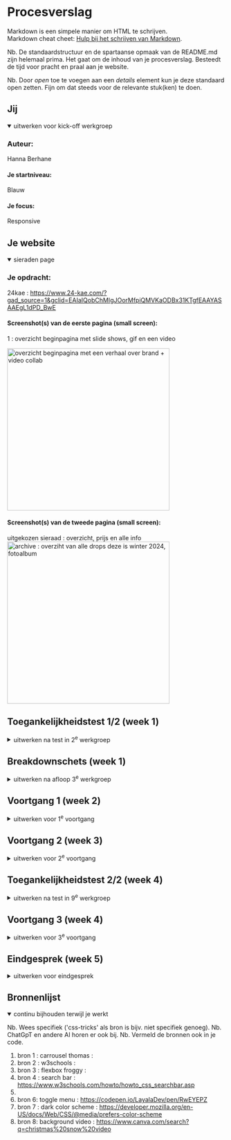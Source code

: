# Procesverslag
Markdown is een simpele manier om HTML te schrijven.  
Markdown cheat cheet: [Hulp bij het schrijven van Markdown](https://github.com/adam-p/markdown-here/wiki/Markdown-Cheatsheet).

Nb. De standaardstructuur en de spartaanse opmaak van de README.md zijn helemaal prima. Het gaat om de inhoud van je procesverslag. Besteedt de tijd voor pracht en praal aan je website.

Nb. Door *open* toe te voegen aan een *details* element kun je deze standaard open zetten. Fijn om dat steeds voor de relevante stuk(ken) te doen.





## Jij

<details open>
  <summary>uitwerken voor kick-off werkgroep</summary>

  ### Auteur:
  Hanna Berhane

  #### Je startniveau:
  Blauw

  #### Je focus:
  Responsive
 
</details>


## Je website

<details open>
  <summary> sieraden page</summary>

  ### Je opdracht:
 24kae : https://www.24-kae.com/?gad_source=1&gclid=EAIaIQobChMIgJOorMfpiQMVKaODBx31KTgfEAAYASAAEgL1dPD_BwE

  #### Screenshot(s) van de eerste pagina (small screen): 
  1 : overzicht beginpagina met slide shows, gif en een video

  <img src="readme-images/kaeoverzicht.jpg" width="375px" alt="overzicht beginpagina met een verhaal over brand + video collab">

  #### Screenshot(s) van de tweede pagina (small screen):
  uitgekozen sieraad : overzicht, prijs en alle info
  <img src="readme-images/kaeringpagina.jpg" width="375px" alt="archive : overziht van alle drops deze is winter 2024, fotoalbum">

 
</details>



## Toegankelijkheidstest 1/2 (week 1)

<details>
  <summary>uitwerken na test in 2<sup>e</sup> werkgroep</summary>

  ### Bevindingen
  Lijst met je bevindingen die in de test naar voren kwamen:
  - leest daadwerkelijk alles
  - tab toets werkt vaak niet overal
  - toegangkelijkheid stopt af en toe
  

</details>



## Breakdownschets (week 1)

<details>
  <summary>uitwerken na afloop 3<sup>e</sup> werkgroep</summary>

  ### de hele pagina: 
  <img src="readme-images/scherm1.jpg" width="375px" alt="breakdown van de hele pagina">

  ### dynamisch deel (bijv menu): 
  <img src="readme-images/scherm2.jpg" width="375px" alt="breakdown van een dynamisch deel">

  ### wellicht nog een dynamisch deel (bijv filter): 
  <img src="readme-images/scherm3.jpg" width="375px" alt="breakdown van nog een dynamisch deel">

</details>





## Voortgang 1 (week 2)

<details>
  <summary>uitwerken voor 1<sup>e</sup> voortgang</summary>

  ### Stand van zaken

 wat ging goed : 
  . basis html nog goed begrijpen
  . een leuke site uitgekozen

 Wat ging minder : 

  . meer oefenen met coderen
  . proberen zo min mogelijk div te gebruiken


  ### Agenda voor meeting
  samen met je groepje opstellen

  | student 1      | student 2          | student 3    | student 4        |
  | ---            | ---                | ---          | ---              |
  | dit bespreken  | en dit             | en ik dit    | en dan ik dat    |
  | en dat ook nog | dit als er tijd is | nog een punt | dit wil ik zeker |
  | ...            | ...                | ...          | ...              |


  ### Verslag van meeting
  hier na afloop snel de uitkomsten van de meeting vastleggen

  - Fijne gesprek met de studentassisenten en groepje. Uitleg was duidelijk en je weet wat er verwacht word van je.
  - Het was fijn om code te krijgen voor een slideshow, ik snap het nu wat beter
  - 
  - ...

</details>





## Voortgang 2 (week 3)

<details>
  <summary>uitwerken voor 2<sup>e</sup> voortgang</summary>

  ### Stand van zaken
  code begrijpen gaat goed, toepassen alleen niet.
  Bezig geweest met slide show, positioneren nog mee oefenen.
  
  Ik merk dat ik er nogsteeds in moet code, ik geef het snel op. Door de korte periode krijg ik wel beetje stress van, maar so far so good.

  Ik ben nu bezig met mijn hamburgermenu en alles juist positioneren. (hamburgermenu werkt) Ik oefen veel met flexbox en de opdrachten.

  kleuren kloppen nu ook.

  vraag : hoe krijg ik de header p helemaal boven aan en vast en responsive.



  ### Agenda voor meeting
  samen met je groepje opstellen

  | student 1      | student 2          | student 3    | student 4        |
  | ---            | ---                | ---          | ---              |
  | dit bespreken  | en dit             | en ik dit    | en dan ik dat    |
  | en dat ook nog | dit als er tijd is | nog een punt | dit wil ik zeker |
  | ...            | ...                | ...          | ...              |


  ### Verslag van meeting
  hier na afloop snel de uitkomsten van de meeting vastleggen

  - punt 1
  - punt 2
  - nog een punt
- ...

</details>





## Toegankelijkheidstest 2/2 (week 4)

<details>
  <summary>uitwerken na test in 9<sup>e</sup> werkgroep</summary>

  ### Bevindingen

                                  -Toegankelijkheidstest Screenreader-

Tijdens het testen van mijn website met een screenreader heb ik een aantal sterke punten en verbeterpunten ontdekt. 
Hieronder volgt een overzicht van mijn bevindingen.

Sterke punten van mijn code:
* Aria-labels voor knoppen en navigatie:

Ik heb duidelijke aria-labels toegevoegd aan interactieve elementen zoals knoppen en menu's, bijvoorbeeld aria-label="Zoeken" en aria-label="Menu openen". Hierdoor begrijpt de screenreader-gebruiker de functionaliteit van deze elementen beter. 

* Gebruik van semantische HTML:

Ik maak gebruik van semantische HTML-tags zoals <header>, <main>, <section>, <nav>, en <footer>. Dit zorgt ervoor dat de structuur van mijn pagina goed wordt weergegeven voor screenreader-gebruikers. 

* Alt-teksten voor afbeeldingen:

Elke afbeelding heeft een betekenisvolle alt-tekst, zoals alt="Ring met gekleurde stenen". Hierdoor kunnen gebruikers die geen afbeeldingen zien, toch begrijpen wat er wordt weergegeven. 

* Formulieren en aria-labels:

De nieuwsbriefsectie is goed toegankelijk gemaakt met aria-label="Nieuwsbrief inschrijving". Dit maakt duidelijk wat het doel is van het formulier. 

* Focusstijlen:

Ik gebruik standaard focusstijlen voor knoppen en links, waardoor navigeren met het toetsenbord eenvoudig blijft. 

                                          -Verbeterpunten en oplossingen-
* Logische volgorde van headers:

Probleem: Tijdens het testen merkte ik op dat sommige headers niet logisch genest zijn. Bijvoorbeeld, in de sieraden-verzorging-sectie gebruik ik een <h2> en <h3>, wat goed is. Maar elders in mijn code ontbreekt soms een duidelijke hiërarchie.

Oplossing: Ik moet controleren of alle headers netjes in volgorde staan: <h1> > <h2> > <h3>.


* Focusvolgorde bij sliders:

Probleem: Bij het testen van de sliders merkte ik dat de focus niet automatisch naar het volgende item beweegt. Hierdoor wordt het moeilijker om door de producten te navigeren met een screenreader.

Oplossing: weet ik nog niet. 


* Aria-live voor dynamische content:

Probleem: Tijdens de test ontdekte ik dat wijzigingen in dynamische secties, zoals sliders of de donkere modus, niet automatisch worden doorgegeven aan de screenreader.

Oplossing: Ik gebruik aria-live="polite" of aria-live="assertive" om belangrijke wijzigingen aan te kondigen. ( bron chatgpt, zsm uitesten of dit werkt en vragen docent of dit mag)

* Feedback bij donkere modus:

Probleem: Toen ik de donkere modus inschakelde, merkte ik dat de wijziging visueel zichtbaar is, maar dat er geen auditieve feedback of duidelijke statusmelding is voor screenreaders.

Oplossing : geen idee, ik denk plaatjes mee veranderen naar dark mode

                                            -Conclusie-

Na mijn test heb ik vastgesteld dat mijn code grotendeels goed werkt met screenreaders. Vooral de semantische structuur en de duidelijke aria-labels dragen bij aan een toegankelijke ervaring. maar, ik heb ook een paar punten  die ik kan verbeteren:

* De headers moeten logischer worden genest.
* Sliders hebben verbeterd focusbeheer nodig.
*  wijzigingen zoals Dark/light mode moeten beter worden aangekondigd.
* Het hamburger menu kan toegankelijker worden gemaakt.

</details>





## Voortgang 3 (week 4)

<details>
  <summary>uitwerken voor 3<sup>e</sup> voortgang</summary>

  ### Stand van zaken
  Wat ging goed: mobile format werkt + slideshow. 

  Wat ging minder : responsive werkt nogsteeds niet. 

   ### vragen :

   * responsive

  ### Agenda voor meeting
  samen met je groepje opstellen

  | student 1      | student 2          | student 3    | student 4        |
  | ---            | ---                | ---          | ---              |
  | dit bespreken  | en dit             | en ik dit    | en dan ik dat    |
  | en dat ook nog | dit als er tijd is | nog een punt | dit wil ik zeker |
  | ...            | ...                | ...          | ...              |


  ### Verslag van meeting
  hier na afloop snel de uitkomsten van de meeting vastleggen

  - punt 1
  - punt 2
  - nog een punt
  - ...

</details>





## Eindgesprek (week 5)

<details>
  <summary>uitwerken voor eindgesprek</summary>

  ### Je uitkomst - karakteristiek screenshots:
  <img src="readme-images/dummy-plaatje.jpg" width="375px" alt="uitomst opdracht 1">


  ### Dit ging goed/Heb ik geleerd: 
  Korte omschrijving met plaatjes

  <img src="readme-images/dummy-plaatje.jpg" width="375px" alt="top">


  ### Dit was lastig/Is niet gelukt:
  Korte omschrijving met plaatjes

  <img src="readme-images/dummy-plaatje.jpg" width="375px" alt="bummer">
</details>





## Bronnenlijst

<details open>
  <summary>continu bijhouden terwijl je werkt</summary>

  Nb. Wees specifiek ('css-tricks' als bron is bijv. niet specifiek genoeg). 
  Nb. ChatGpT en andere AI horen er ook bij.
  Nb. Vermeld de bronnen ook in je code.

  1. bron 1 : carrousel thomas : 
  2. bron 2 : w3schools : 
  3. bron 3 : flexbox froggy :
  4. bron 4 : search bar : https://www.w3schools.com/howto/howto_css_searchbar.asp
  5. 
  6. bron 6: toggle menu : https://codepen.io/LayalaDev/pen/RwEYEPZ
  7. bron 7 : dark color scheme : https://developer.mozilla.org/en-US/docs/Web/CSS/@media/prefers-color-scheme 
  8. bron 8: background video : https://www.canva.com/search?q=christmas%20snow%20video




</details>